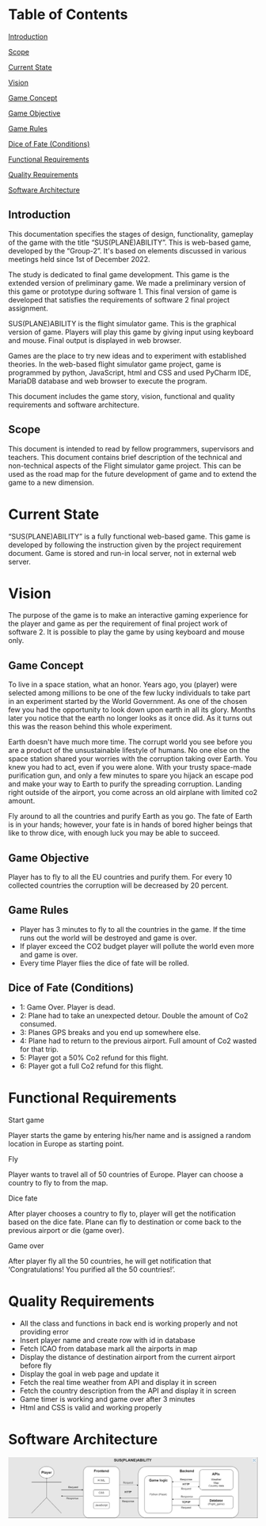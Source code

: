 # Table of Contents
[Introduction](#introduction)

[Scope](#scope)

[Current State](#current-state)

[Vision](#vision)

[Game Concept](#game-concept)

[Game Objective](#game-objective)

[Game Rules](#game-rules)

[Dice of Fate (Conditions)](#dice-of-fate-conditions)

[Functional Requirements](#functional-requirements)

[Quality Requirements](#quality-requirements)

[Software Architecture](#software-architecture)




## Introduction
This documentation specifies the stages of design, functionality, gameplay of the game with the title “SUS(PLANE)ABILITY”. This is web-based game, developed by the “Group-2”. It's based on elements discussed in various meetings held since 1st of December 2022.

The study is dedicated to final game development. This game is the extended version of preliminary game. We made a preliminary version of this game or prototype during software 1. This final version of game is developed that satisfies the requirements of software 2 final project assignment.

SUS(PLANE)ABILITY is the flight simulator game. This is the graphical version of game. Players will play this game by giving input using keyboard and mouse.  Final output is displayed in web browser.

Games are the place to try new ideas and to experiment with established theories. In the web-based flight simulator game project, game is programmed by python, JavaScript, html and CSS and used PyCharm IDE, MariaDB database and web browser to execute the program.

This document includes the game story, vision, functional and quality requirements and software architecture.

## Scope
This document is intended to read by fellow programmers, supervisors and teachers. This document contains brief description of the technical and non-technical aspects of the Flight simulator game project. This can be used as the road map for the future development of game and to extend the game to a new dimension.
# Current State
“SUS(PLANE)ABILITY” is a fully functional web-based game. This game is developed by following the instruction given by the project requirement document. Game is stored and run-in local server, not in external web server. 
# Vision
The purpose of the game is to make an interactive gaming experience for the player and game as per the requirement of final project work of software 2. It is possible to play the game by using keyboard and mouse only.
## Game Concept
To live in a space station, what an honor. Years ago, you (player) were selected among millions to be one of the few lucky individuals to take part in an experiment started by the World Government. As one of the chosen few you had the opportunity to look down upon earth in all its glory. Months later you notice that the earth no longer looks as it once did. As it turns out this was the reason behind this whole experiment. 

Earth doesn't have much more time. The corrupt world you see before you are a product of the unsustainable lifestyle of humans. No one else on the space station shared your worries with the corruption taking over Earth. You knew you had to act, even if you were alone. With your trusty space-made purification gun, and only a few minutes to spare you hijack an escape pod and make your way to Earth to purify the spreading corruption. Landing right outside of the airport, you come across an old airplane with limited co2 amount.

Fly around to all the countries and purify Earth as you go. The fate of Earth is in your hands; however, your fate is in hands of bored higher beings that like to throw dice, with enough luck you may be able to succeed.
## Game Objective
Player has to fly to all the EU countries and purify them. For every 10 collected countries the corruption will be decreased by 20 percent.
## Game Rules
- Player has 3 minutes to fly to all the countries in the game. If the time runs out the world will be destroyed and game is over.
- If player exceed the CO2 budget player will pollute the world even more and game is over.
- Every time Player flies the dice of fate will be rolled.




## Dice of Fate (Conditions)
- 1: Game Over. Player is dead.
- 2: Plane had to take an unexpected detour. Double the amount of Co2 consumed.
- 3: Planes GPS breaks and you end up somewhere else.
- 4: Plane had to return to the previous airport. Full amount of Co2 wasted for that trip.
- 5: Player got a 50% Co2 refund for this flight.
- 6: Player got a full Co2 refund for this flight.

# Functional Requirements
Start game

Player starts the game by entering his/her name and is assigned a random location in Europe as starting point. 

Fly

Player wants to travel all of 50 countries of Europe. Player can choose a country to fly to from the map.

Dice fate

After player chooses a country to fly to, player will get the notification based on the dice fate. Plane can fly to destination or come back to the previous airport or die (game over).

Game over 

After player fly all the 50 countries, he will get notification that ‘Congratulations! You purified all the 50 countries!’.





# Quality Requirements
- All the class and functions in back end is working properly and not providing error
- Insert player name and create row with id in database 
- Fetch ICAO from database mark all the airports in map
- Display the distance of destination airport from the current airport before fly
- Display the goal in web page and update it 
- Fetch the real time weather from API and display it in screen
- Fetch the country description from the API and display it in screen
- Game timer is working and game over after 3 minutes
- Html and CSS is valid and working properly 
#
# Software Architecture 
![SA.jpg](SA.jpg)

